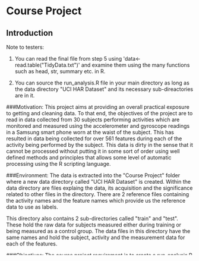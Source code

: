 # Course Project
## Introduction

Note to testers:

1. You can read the final file from step 5 using 'data<-read.table("TidyData.txt")' and examine them using the many
   functions such as head, str, summary etc. in R. 

2. You can source the run_analysis.R file in your main directory as long as the data directory "UCI HAR Dataset" 
   and its necessary sub-direactories are in it.

###Motivation: 
This project aims at providing an overall practical exposure to getting and cleaning data. To that end, the objectives of the project are to read in data collected from 30 subjects performing activities which are monitored and measured using the accelerometer and gyroscope readings in a Samsung smart phone worn at the waist of the subject. This has resulted in data being collected for over 561 features during each of the activity being performed by the subject. This data is dirty in the sense that it cannot be processed without putting it in some sort of order using well defined methods and principles that allows some level of automatic processing using the R scripting language.

###Environment:
The data is extracted into the "Course Project" folder where a new data directory called "UCI HAR Dataset" is created. Within the data directory are files explaing the data, its acquisition and the significance related to other files in the directory. There are 2 reference files containing the activity names and the feature names which provide us the reference data to use as labels. 

This directory also contains 2 sub-directories called "train" and "test". These hold the raw data for subjects measured either during training or being measured as a control group. The data files in this directory have the same names and hold the subject, activity and the measurement data for each of the features.  

###Objectives:
The course project requirement is to create a run_analysis.R script that accomplishes the following objectives.
 
        1. Merges the training and the test sets to create one data set.
        2. Extracts only the measurements on the mean and standard deviation for each feature. 
        3. Uses descriptive activity names to name the activities in the data set
        4. Appropriately labels the data set with descriptive variable names. 
        5. From the data set in step 4, creates a second, independent tidy data set with the 
           average of each variable for each activity and each subject.

###Deliverables: 
        The output from the last step of the objectives is a long form Tidy Data set as per 
        the principles detailed in the week 1 videos by the instructor resulting from the 
        various processing by the run_analysis script. The other objectives indicate the 
        process by which we achieve this (e.g. combining the test and train datasets) as well 
        as providing appropriate variable names as per naming standards mentioned by the 
        instructor in the course videos. This is explained in the methodology section below.
        
##Methdology        
        Note: Although the objectives are numbered above, it is counterproductive to execute 
        them in the same order. Applying all the labels from the reference table first obviates 
        any need of complicated processing later on.

        Using the relational database normalization principles allows us to understand the 
        realationships between the various data sets given to us. The SUBJECTS are either 
        'test' or 'train' subjects who are peforming one of the 7 ACTIVITIES which are tracked 
        as FEATUERES and their MEASUREMENTS. In other words, in a relational database modeling 
        exercise, we would model them as tables and relationships resulting in a final 
        intersecting table that captures the data by each Subject, Activity and Feature Measure. 
        This is our final combined dataset SAM, short for SubjectActivityMeasure.

### Process:
        Each of the training and test data are processed (tagged with the labels and tidied) 
        seperately to combine the Subject, Activity, Feature and the Measurements using the 
        cbind. It is also important to eliminate all but the mean and std measures before the 
        final step. 
        
        *STEPS*
        * For each of the train and test data the following steps are performed separately.
                
                1. The subjects are read in from the "subject_train.txt" or the 
                   "subject_test.txt". 
        
                2. We assign a label of "subjectid" to the subject ids column.
        
                3. The activities (from y_train.txt or y_test.txt ) and the activity labels 
                   from "../activity_labels" files are "merge"ed on the activity id. 
                
                4. The activity id column is eliminated and "activityname" is assigned as 
                   the name for the activity. 
                
                5. The subject and the activity tables are now combined using "cbind"" with 
                   the resulting table having subjectid and activityname as columns.
                
                6. The features masurement data is loaded from the "x_train.txt"" or 
                   "x_test.txt" file.
                
                7. The labels for the feature set is loaded from the features.txt file and 
                   converted to lowercase.
                
                8. The feature lables (some 561 of them) are applied to the feature measurement 
                   data.  
                
                9. The feature columns that are not either "mean" or "std" are eliminated using 
                   grep. 
                
                10.The column names are cleaned up of - and () charactes using gsub.
                
                11.Finally the Subject Activity table from the above step 5 is combined with the 
                   feature data using "cbind".
                   
        * The test and train data are now combined together using the "rbind" as required 
          by objective #1.
        
        * As the final stage of this project, in order to create the TidyData.txt file, the 
          libraries *"reshape2"* and *"plyr"* are required.
            
                1. First we "melt" the wide table into long table grouping on subjectid and 
                   activityname. This create a tall (and tidy) table with "variable" column for 
                   all the features and value column for the measurement of the features for each 
                   and every subject and activity.
        
                2. Use the "ddply" from the plyr package to summarize the data using mean function 
                   as mentioned in the final step 5 of the requirements.
                   
                3. Write out the file using write.table with the row.name=FALSE option.
                
##Conclusions:         